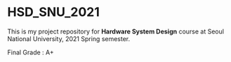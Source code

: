 # HSD_SNU_2021

This is my project repository for **Hardware System Design** course at Seoul National University, 2021 Spring semester.

Final Grade : A+
